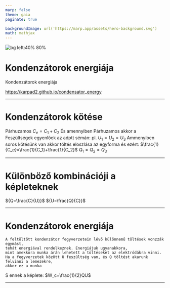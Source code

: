 ```yaml
---
marp: false
theme: gaia
paginate: true

backgroundImage: url('https://marp.app/assets/hero-background.svg')
math: mathjax
---
```


![bg left:40% 80%](https://upload.wikimedia.org/wikipedia/commons/1/1c/Types_of_capacitor.svg)

# **Kondenzátorok energiája**

Kondenzátorok energiája

https://karpad2.github.io/condensator_energy

---

# Kondenzátorok kötése
Párhuzamos 
$C_e=C_1+C_2$
És amennyiben Párhuzamos akkor a Feszültségek egyenlőek az adptt sémán:
pl.
${U_1=U_2=U_3}$
Ammenyiben soros kötésünk van akkor töltés eloszlása az egyforma és ezért:
 $\frac{1}{C_e}=\frac{1}{C_1}+\frac{1}{C_2}$
$Q_1=Q_2=Q_3$

---

# Különböző kombinációji a képleteknek

${Q=\frac{C}{U}}$
${U=\frac{Q}{C}}$


---
# Kondenzátorok energiája

```
A feltöltött kondenzátor fegyverzetein lévő különnemű töltések vonzzák egymást,
tehát energiával rendelkeznek. Energiájuk ugyanakkora,
mint amekkora munka árán lehetett a töltéseket az elektródákra vinni.
Ha a fegyverzetek között U feszültség van, és Q töltést akarunk felvinni a lemezekre,
akkor ez a munka
```
S ennek a képlete:
$W_c=\frac{1}{2}QU$

---
